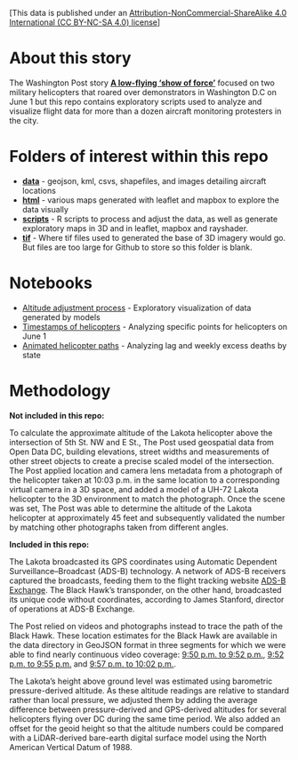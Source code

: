 [This data is published under an [Attribution-NonCommercial-ShareAlike 4.0 International (CC BY-NC-SA 4.0) license](https://creativecommons.org/licenses/by-nc-sa/4.0/)]

# About this story

The Washington Post story **[A low-flying
‘show of force’](https://www.washingtonpost.com/graphics/2020/investigations/helicopter-protests-washington-dc-national-guard/)** focused on two military helicopters that roared over demonstrators in Washington D.C on June 1 but this repo contains exploratory scripts used to analyze and visualize flight data for more than a dozen aircraft monitoring protesters in the city. 


# Folders of interest within this repo

* **[data](data)** - geojson, kml, csvs, shapefiles, and images detailing aircraft locations
* **[html](html)** - various maps generated with leaflet and mapbox to explore the data visually
* **[scripts](scripts)** - R scripts to process and adjust the data, as well as generate exploratory maps in 3D and in leaflet, mapbox and rayshader.
* **[tif](tif)** - Where tif files used to generated the base of 3D imagery would go. But files are too large for Github to store so this folder is blank.

# Notebooks

* [Altitude adjustment process](http://wpinvestigative.github.io/helicopters_dc/01_adsb_altitude_adjustment.html) - Exploratory visualization of data generated by models
* [Timestamps of helicopters](http://wpinvestigative.github.io/helicopters_dc/02_leaflet_helis.html) - Analyzing specific points for helicopters on June 1
* [Animated helicopter paths](http://wpinvestigative.github.io/helicopters_dc/03_mapbox_helis.html) - Analyzing lag and weekly excess deaths by state

# Methodology

**Not included in this repo:**

To calculate the approximate altitude of the Lakota helicopter above the intersection of 5th St. NW and E St., The Post used geospatial data from Open Data DC, building elevations, street widths and measurements of other street objects to create a precise scaled model of the intersection. The Post applied location and camera lens metadata from a photograph of the helicopter taken at 10:03 p.m. in the same location to a corresponding virtual camera in a 3D space, and added a model of a UH-72 Lakota helicopter to the 3D environment to match the photograph. Once the scene was set, The Post was able to determine the altitude of the Lakota helicopter at approximately 45 feet and subsequently validated the number by matching other photographs taken from different angles.

**Included in this repo:**

The Lakota broadcasted its GPS coordinates using Automatic Dependent Surveillance–Broadcast (ADS-B) technology. A network of ADS-B receivers captured the broadcasts, feeding them to the flight tracking website [ADS-B Exchange](https://www.adsbexchange.com/). The Black Hawk’s transponder, on the other hand, broadcasted its unique code without coordinates, according to James Stanford, director of operations at ADS-B Exchange. 

The Post relied on videos and photographs instead to trace the path of the Black Hawk. These location estimates for the Black Hawk are available in the data directory in GeoJSON format in three segments for which we were able to find nearly continuous video coverage: [9:50 p.m. to 9:52 p.m.](https://github.com/wpinvestigative/helicopters_dc/blob/master/data/black_hawk_points.geojson), [9:52 p.m. to 9:55 p.m.](https://github.com/wpinvestigative/helicopters_dc/blob/master/data/black_hawk_points_2.geojson) and [9:57 p.m. to 10:02 p.m.](https://github.com/wpinvestigative/helicopters_dc/blob/master/data/black_hawk_points_3.geojson).

The Lakota’s height above ground level was estimated using barometric pressure-derived altitude. As these altitude readings are relative to standard rather than local pressure, we adjusted them by adding the average difference between pressure-derived and GPS-derived altitudes for several helicopters flying over DC during the same time period. We also added an offset for the geoid height so that the altitude numbers could be compared with a LiDAR-derived bare-earth digital surface model using the North American Vertical Datum of 1988.
